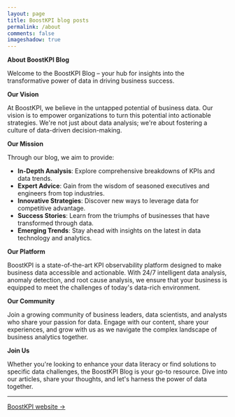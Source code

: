 ```yaml
---
layout: page
title: BoostKPI blog posts
permalink: /about
comments: false
imageshadow: true
---
```



**About BoostKPI Blog**

Welcome to the BoostKPI Blog – your hub for insights into the transformative power of data in driving business success.

**Our Vision**

At BoostKPI, we believe in the untapped potential of business data. Our vision is to empower organizations to turn this potential into actionable strategies. We're not just about data analysis; we're about fostering a culture of data-driven decision-making.

**Our Mission**

Through our blog, we aim to provide:
- **In-Depth Analysis**: Explore comprehensive breakdowns of KPIs and data trends.
- **Expert Advice**: Gain from the wisdom of seasoned executives and engineers from top industries.
- **Innovative Strategies**: Discover new ways to leverage data for competitive advantage.
- **Success Stories**: Learn from the triumphs of businesses that have transformed through data.
- **Emerging Trends**: Stay ahead with insights on the latest in data technology and analytics.

**Our Platform**

BoostKPI is a state-of-the-art KPI observability platform designed to make business data accessible and actionable. With 24/7 intelligent data analysis, anomaly detection, and root cause analysis, we ensure that your business is equipped to meet the challenges of today's data-rich environment.

**Our Community**

Join a growing community of business leaders, data scientists, and analysts who share your passion for data. Engage with our content, share your experiences, and grow with us as we navigate the complex landscape of business analytics together.

**Join Us**

Whether you're looking to enhance your data literacy or find solutions to specific data challenges, the BoostKPI Blog is your go-to resource. Dive into our articles, share your thoughts, and let's harness the power of data together.

---

<a target="_blank" href="https://boostkpi.com" class="btn btn-dark"> BoostKPI website &rarr;</a>
